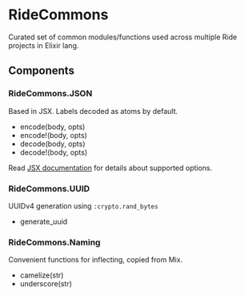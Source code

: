 RideCommons
===========

Curated set of common modules/functions used across multiple Ride projects in Elixir lang.

## Components

### RideCommons.JSON

Based in JSX. Labels decoded as atoms by default.

- encode(body, opts)
- encode!(body, opts)
- decode(body, opts)
- decode!(body, opts)

Read [JSX documentation](https://github.com/talentdeficit/exjsx) for details about supported options.

### RideCommons.UUID

UUIDv4 generation using `:crypto.rand_bytes`

- generate_uuid

### RideCommons.Naming

Convenient functions for inflecting, copied from Mix.

- camelize(str)
- underscore(str)
